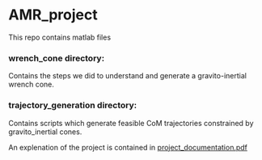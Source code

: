 # AMR_project
This repo contains matlab files

### wrench_cone directory: 
Contains the steps we did to understand and generate a gravito-inertial wrench cone. 

### trajectory_generation directory:
Contains scripts which generate feasible CoM trajectories constrained by gravito_inertial cones.

An explenation of the project is contained in [project_documentation.pdf](https://github.com/STaliani/AMR_project/blob/main/project_documentation.pdf)
